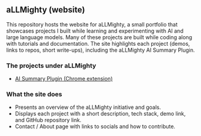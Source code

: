 ## aLLMighty (website)
This repository hosts the website for aLLMighty, a small portfolio that showcases projects I built while learning and experimenting with AI and large language models. Many of these projects are built while coding along with tutorials and documentation. The site highlights each project (demos, links to repos, short write-ups), including the aLLMighty AI Summary Plugin.

### The projects under aLLMighty
- [AI Summary Plugin (Chrome extension)](https://github.com/Murdock9803/aLLMighty-summary-plugin)

### What the site does
- Presents an overview of the aLLMighty initiative and goals.
- Displays each project with a short description, tech stack, demo link, and GitHub repository link.
- Contact / About page with links to socials and how to contribute.
